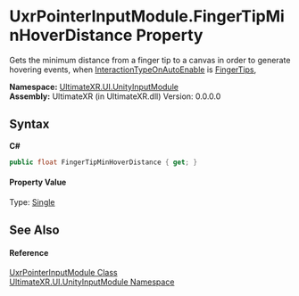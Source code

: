 # UxrPointerInputModule.FingerTipMinHoverDistance Property 
 

Gets the minimum distance from a finger tip to a canvas in order to generate hovering events, when <a href="P_UltimateXR_UI_UnityInputModule_UxrPointerInputModule_InteractionTypeOnAutoEnable">InteractionTypeOnAutoEnable</a> is <a href="T_UltimateXR_UI_UnityInputModule_UxrInteractionType">FingerTips</a>,

**Namespace:**&nbsp;<a href="N_UltimateXR_UI_UnityInputModule">UltimateXR.UI.UnityInputModule</a><br />**Assembly:**&nbsp;UltimateXR (in UltimateXR.dll) Version: 0.0.0.0

## Syntax

**C#**<br />
``` C#
public float FingerTipMinHoverDistance { get; }
```


#### Property Value
Type: <a href="https://docs.microsoft.com/dotnet/api/system.single" target="_blank" rel="noopener noreferrer">Single</a>

## See Also


#### Reference
<a href="T_UltimateXR_UI_UnityInputModule_UxrPointerInputModule">UxrPointerInputModule Class</a><br /><a href="N_UltimateXR_UI_UnityInputModule">UltimateXR.UI.UnityInputModule Namespace</a><br />